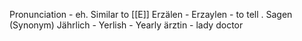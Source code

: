 Pronunciation - eh. Similar to [[E]]
Erzälen - Erzaylen - to tell . Sagen (Synonym)
Jährlich - Yerlish - Yearly
ärztin - lady doctor

